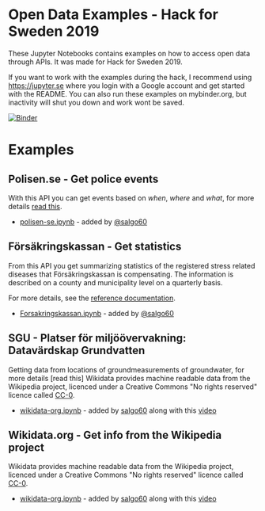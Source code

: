 # Open Data Examples - Hack for Sweden 2019

These Jupyter Notebooks contains examples on how to access open data through APIs. It was made for Hack for Sweden 2019.

If you want to work with the examples during the hack, I recommend using https://jupyter.se where you login with a Google account and get started with the README. You can also run these examples on mybinder.org, but inactivity will shut you down and work wont be saved.

[![Binder](https://mybinder.org/badge_logo.svg)](https://mybinder.org/v2/gh/hack-for-sweden/open-data-examples/master?urlpath=%2Flab)

# Examples

## Polisen.se - Get police events
With this API you can get events based on _when_, _where_ and _what_, for more details [read this](https://polisen.se/om-polisen/om-webbplatsen/oppna-data/api-over-polisens-handelser/).

- [polisen-se.ipynb](polisen-se.ipynb) - added by [@salgo60](https://github.com/salgo60)

## Försäkringskassan - Get statistics
From this API you get summarizing statistics of the registered stress related diseases that Försäkringskassan is compensating. The information is described on a county and municipality level on a quarterly basis.

For more details, see the [reference documentation](https://oppnadata.se/datamangd/#esc_entry=4778&esc_context=547).
- [Forsakringskassan.ipynb](Forsakringskassan.ipynb) - added by [@salgo60](https://github.com/salgo60)

## SGU - Platser för miljöövervakning: Datavärdskap Grundvatten
Getting data from locations of groundmeasurements of groundwater, for more details [read this]
Wikidata provides machine readable data from the Wikipedia project, licenced under a Creative Commons "No rights reserved" licence called [CC-0](https://creativecommons.org/share-your-work/public-domain/cc0/).

- [wikidata-org.ipynb](wikidata-org.ipynb) - added by [salgo60](https://github.com/salgo60) along with this [video](https://youtu.be/HrfQioXjGZE)

## Wikidata.org - Get info from the Wikipedia project
Wikidata provides machine readable data from the Wikipedia project, licenced under a Creative Commons "No rights reserved" licence called [CC-0](https://creativecommons.org/share-your-work/public-domain/cc0/).

- [wikidata-org.ipynb](wikidata-org.ipynb) - added by [salgo60](https://github.com/salgo60) along with this [video](https://youtu.be/HrfQioXjGZE)

